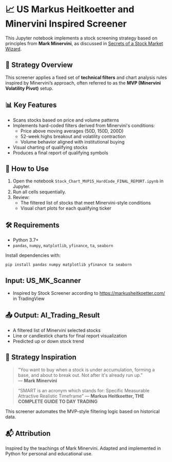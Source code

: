 
# 📈 US Markus Heitkoetter and Minervini Inspired Screener 

This Jupyter notebook implements a stock screening strategy based on principles from **Mark Minervini**, as discussed in [Secrets of a Stock Market Wizard](https://www.stockopedia.com/academy/articles/secrets-stock-market-wizard-minervini/).

## 🧠 Strategy Overview

This screener applies a fixed set of **technical filters** and chart analysis rules inspired by Minervini’s approach, often referred to as the **MVP (Minervini Volatility Pivot)** setup.

## 📊 Key Features

- Scans stocks based on price and volume patterns
- Implements hard-coded filters derived from Minervini's conditions:
  - Price above moving averages (50D, 150D, 200D)
  - 52-week highs breakout and volatility contraction
  - Volume behavior aligned with institutional buying
- Visual charting of qualifying stocks
- Produces a final report of qualifying symbols

## 🔧 How to Use

1. Open the notebook `Stock_Chart_MVP15_HardCode_FINAL_REPORT.ipynb` in Jupyter.
2. Run all cells sequentially.
3. Review:
   - The filtered list of stocks that meet Minervini-style conditions
   - Visual chart plots for each qualifying ticker

## 🛠 Requirements

- Python 3.7+
- `pandas`, `numpy`, `matplotlib`, `yfinance`, `ta`, `seaborn`

Install dependencies with:
```bash
pip install pandas numpy matplotlib yfinance ta seaborn
```
## Input: US_MK_Scanner
- Inspired by Stock Screener according to https://markusheitkoetter.com/ in TradingView

## 📤 Output: AI_Trading_Result

- A filtered list of Minervini selected stocks
- Line or candlestick charts for final report visualization
- Predicted up or down stock trend 

## 🧬 Strategy Inspiration

> "You want to buy when a stock is under accumulation, forming a base, and about to break out. Not after it's already run up."  
— **Mark Minervini**

> “SMART is an acronym which stands for: Specific Measurable Attractive Realistic Timeframe”
― **Markus Heitkoetter, THE COMPLETE GUIDE TO DAY TRADING**

This screener automates the MVP-style filtering logic based on historical data.

## 📬 Attribution

Inspired by the teachings of Mark Minervini. Adapted and implemented in Python for personal and educational use.
